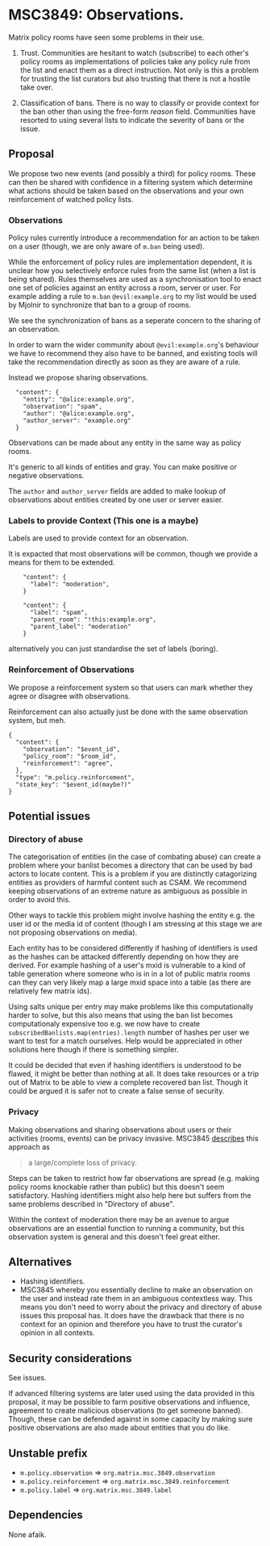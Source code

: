 # MSC3849: Observations.

Matrix policy rooms have seen some problems in their use. 

1) Trust. Communities are hesitant to watch (subscribe) to each other's
   policy rooms as implementations of policies take any policy rule from
   the list and enact them as a direct instruction.
   Not only is this a problem for trusting the list curators but also trusting
   that there is not a hostile take over.

2) Classification of bans. There is no way to classify or provide context
   for the ban other than using the free-form *reason* field.
   Communities have resorted to using several lists to indicate the severity
   of bans or the issue.

## Proposal

We propose two new events (and possibly a third) for policy rooms.
These can then be shared with confidence in a filtering system which
determine what actions should be taken based on the observations and
your own reinforcement of watched policy lists.

### Observations

Policy rules currently introduce a recommendation for an action to be
taken on a user (though, we are only aware of `m.ban` being used).

While the enforcement of policy rules are implementation dependent,
it is unclear how you selectively enforce rules from the same list
(when a list is being shared).
Rules themselves are used as a synchronisation tool to enact one set of
policies against an entity across a room, server or user.
For example adding a rule to `m.ban` `@evil:example.org` to my list
would be used by Mjolnir to synchronize that ban to a group of rooms.

We see the synchronization of bans as a seperate concern to the sharing
of an observation.

In order to warn the wider community about `@evil:example.org`'s behaviour
we have to recommend they also have to be banned, and existing tools will
take the recommendation directly as soon as they are aware of a rule.

Instead we propose sharing observations.

```
  "content": {
    "entity": "@alice:example.org",
    "observation": "spam",
    "author": "@alice:example.org",
    "author_server": "example.org"
  }
``` 

Observations can be made about any entity in the same way as policy rooms.


It's generic to all kinds of entities and gray. You can make positive
or negative observations.

The `author` and `author_server` fields are added to make lookup of observations
about entities created by one user or server easier.


### Labels to provide Context (This one is a maybe)

Labels are used to provide context for an observation.

It is expacted that most observations will be common,
though we provide a means for them to be extended.

```
    "content": {
      "label": "moderation",
    }
```

```
    "content": {
      "label": "spam",
      "parent_room": "!this:example.org",
      "parent_label": "moderation"
    }
```

alternatively you can just standardise the set of labels (boring).

### Reinforcement of Observations

We propose a reinforcement system so that users can mark whether they
agree or disagree with observations. 

Reinforcement can also actually just be done with the same observation
system, but meh.


```
{
  "content": {
    "observation": "$event_id",
    "policy_room": "$room_id",
    "reinforcement": "agree",
  },
  "type": "m.policy.reinforcement",
  "state_key": "$event_id(maybe?)"
}
```

 
## Potential issues

### Directory of abuse

The categorisation of entities (in the case of combating abuse) can
create a problem where your banlist becomes a directory that can be used
by bad actors to locate content.
This is a problem if you are distinctly catagorizing entities as providers of
harmful content such as CSAM.
We recommend keeping observations of an extreme nature as ambiguous
as possible in order to avoid this.

Other ways to tackle this problem might involve hashing the entity
e.g. the user id or the media id of content (though I am stressing at
this stage we are not proposing observations on media).

Each entity has to be considered differently if hashing of identifiers
is used as the hashes can be attacked differently depending on how they
are derived.
For example hashing of a user's mxid is vulnerable to a kind of table
generation where someone who is in in a lot of public matrix rooms can
they can very likely map a large mxid space into a table
(as there are relatively few matrix ids).

Using salts unique per entry may make problems like this computationally
harder to solve, but this also means that using the ban list becomes
computationaly expensive too e.g. we now have to create
`subscribedBanlists.map(entries).length` number of hashes per user we
want to test for a match ourselves.
Help would be appreciated in other solutions here though if there
is something simpler.

It could be decided that even if hashing identifiers is understood to
be flawed, it might be better than nothing at all.
It does take resources or a trip out of Matrix to be able to view a
complete recovered ban list.
Though it could be argued it is safer not to create a false sense of security.

### Privacy

Making observations and sharing observations about users or their activities
(rooms, events) can be privacy invasive.
MSC3845 [describes](https://github.com/matrix-org/matrix-spec-proposals/blob/76700eec9693d72923aa1326ca64640c4ba7d9d1/proposals/3845-expanding-policy-rooms-to-reputation.md?plain=1#L139) this approach as

>a large/complete loss of privacy.


Steps can be taken to restrict how far observations are spread
(e.g. making policy rooms knockable rather than public) but this
doesn't seem satisfactory.
Hashing identifiers might also help here but suffers from the same
problems described in "Directory of abuse".

Within the context of moderation there may be an avenue to argue
observations are an essential function to running a community, but this
observation system is general and this doesn't feel great either.


## Alternatives

- Hashing identifiers.
- MSC3845 whereby you essentially decline to make an observation on
  the user and instead rate them in an ambiguous contextless way.
  This means you don't need to worry about the privacy and directory of
  abuse issues this proposal has.
  It does have the drawback that there is no context for an opinion and
  therefore you have to trust the curator's opinion in all contexts.

## Security considerations

See issues.

If advanced filtering systems are later used using the data provided in
this proposal, it may be possible to farm positive observations and influence,
agreement to create malicious observations (to get someone banned).
Though, these can be defended against in some capacity by making sure
positive observations are also made about entities that you do like.

## Unstable prefix

* `m.policy.observation` => `org.matrix.msc.3849.observation`
* `m.policy.reinforcement` => `org.matrix.msc.3849.reinforcement`
* `m.policy.label` => `org.matrix.msc.3849.label`


## Dependencies

None afaik.
